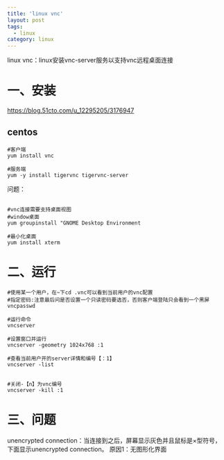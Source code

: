 ```yaml
---
title: 'linux vnc'
layout: post
tags:
  - linux
category: linux
---
```

linux vnc：linux安装vnc-server服务以支持vnc远程桌面连接

<!--more-->

# 一、安装
https://blog.51cto.com/u_12295205/3176947


## centos
```
#客户端
yum install vnc

#服务端
yum -y install tigervnc tigervnc-server

```

问题：
```

#vnc连接需要支持桌面视图
#window桌面
yum groupinstall "GNOME Desktop Environment

#最小化桌面
yum install xterm
```

# 二、运行
```
#使用某一个用户，在~下cd .vnc可以看到当前用户的vnc配置
#指定密码:注意最后问是否设置一个只读密码要选否，否则客户端登陆只会看到一个黑屏
vncpasswd

#运行命令
vncserver

#设置窗口并运行
vncserver -geometry 1024x768 :1

#查看当前用户开的server详情和编号【：1】
vncserver -list


#关闭-【n】为vnc编号
vncserver -kill :1
```

# 三、问题

unencrypted connection：当连接到之后，屏幕显示灰色并且鼠标是×型符号，下面显示unencrypted connection。
原因1：无图形化界面